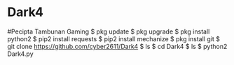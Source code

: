 # Dark4

#Pecipta Tambunan Gaming
$ pkg update
$ pkg upgrade
$ pkg install python2
$ pip2 install requests
$ pip2 install mechanize
$ pkg install git
$ git clone https://github.com/cyber2611/Dark4
$ ls
$ cd Dark4
$ ls
$ python2 Dark4.py
